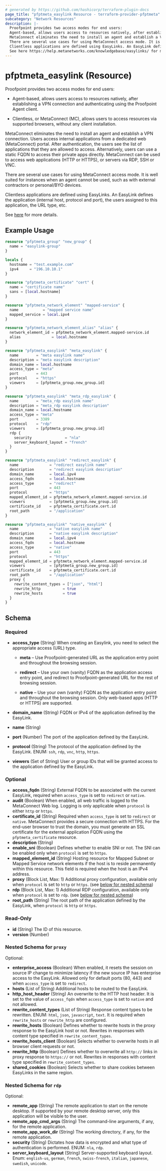 ```yaml
---
# generated by https://github.com/hashicorp/terraform-plugin-docs
page_title: "pfptmeta_easylink Resource - terraform-provider-pfptmeta"
subcategory: "Network Resources"
description: |-
  Proofpoint provides two access modes for end users:
  Agent-based, allows users access to resources natively, after establishing a VPN connection and authenticating using the Proofpoint Agent client.Clientless, or MetaConnect (MC), allows users to access resources via supported browsers, without any client installation.
  MetaConnect eliminates the need to install an agent and establish a VPN connection. Users access internal applications from a dedicated web (MetaConnect) portal. After authentication, the users see the list of applications that they are allowed to access. Alternatively, users can use a static FQDN to access their private apps directly. MetaConnect can be used to access web applications (HTTP or HTTPS), or servers via RDP, SSH or VNC.
  There are several use cases for using MetaConnect access mode. It is well suited for instances when an agent cannot be used, such as with external contractors or personal/BYO devices.
  Clientless applications are defined using EasyLinks. An EasyLink defines the application (internal host, protocol and port), the users assigned to this application, the URL type, etc.
  See here https://help.metanetworks.com/knowledgebase/easylinks/ for more details.
---
```


# pfptmeta_easylink (Resource)

Proofpoint provides two access modes for end users:

- Agent-based, allows users access to resources natively, after establishing a VPN connection and authenticating using the Proofpoint Agent client.

- Clientless, or MetaConnect (MC), allows users to access resources via supported browsers, without any client installation.

MetaConnect eliminates the need to install an agent and establish a VPN connection. Users access internal applications from a dedicated web (MetaConnect) portal. After authentication, the users see the list of applications that they are allowed to access. Alternatively, users can use a static FQDN to access their private apps directly. MetaConnect can be used to access web applications (HTTP or HTTPS), or servers via RDP, SSH or VNC.

There are several use cases for using MetaConnect access mode. It is well suited for instances when an agent cannot be used, such as with external contractors or personal/BYO devices.

Clientless applications are defined using EasyLinks. An EasyLink defines the application (internal host, protocol and port), the users assigned to this application, the URL type, etc.

See [here](https://help.metanetworks.com/knowledgebase/easylinks/) for more details.

## Example Usage

```terraform
resource "pfptmeta_group" "new_group" {
  name = "easylink-group"
}

locals {
  hostname = "test.example.com"
  ipv4     = "196.10.10.1"
}

resource "pfptmeta_certificate" "cert" {
  name = "certificate name"
  sans = [local.hostname]
}

resource "pfptmeta_network_element" "mapped-service" {
  name           = "mapped service name"
  mapped_service = local.ipv4
}

resource "pfptmeta_network_element_alias" "alias" {
  network_element_id = pfptmeta_network_element.mapped-service.id
  alias              = local.hostname
}

resource "pfptmeta_easylink" "meta_easylink" {
  name        = "meta easylink name"
  description = "meta easylink description"
  domain_name = local.hostname
  access_type = "meta"
  port        = 443
  protocol    = "https"
  viewers     = [pfptmeta_group.new_group.id]
}

resource "pfptmeta_easylink" "meta_rdp_easylink" {
  name        = "meta_rdp easylink name"
  description = "meta_rdp easylink description"
  domain_name = local.hostname
  access_type = "meta"
  port        = 3389
  protocol    = "rdp"
  viewers     = [pfptmeta_group.new_group.id]
  rdp {
    security               = "nla"
    server_keyboard_layout = "french"
  }
}

resource "pfptmeta_easylink" "redirect_easylink" {
  name              = "redirect easylink name"
  description       = "redirect easylink description"
  domain_name       = local.ipv4
  access_fqdn       = local.hostname
  access_type       = "redirect"
  port              = 443
  protocol          = "https"
  mapped_element_id = pfptmeta_network_element.mapped-service.id
  viewers           = [pfptmeta_group.new_group.id]
  certificate_id    = pfptmeta_certificate.cert.id
  root_path         = "/application"
}

resource "pfptmeta_easylink" "native_easylink" {
  name              = "native easylink name"
  description       = "native easylink description"
  domain_name       = local.ipv4
  access_fqdn       = local.hostname
  access_type       = "native"
  port              = 443
  protocol          = "https"
  mapped_element_id = pfptmeta_network_element.mapped-service.id
  viewers           = [pfptmeta_group.new_group.id]
  certificate_id    = pfptmeta_certificate.cert.id
  root_path         = "/application"
  proxy {
    rewrite_content_types = ["json", "html"]
    rewrite_http          = true
    rewrite_hosts         = true
  }
}
```

<!-- schema generated by tfplugindocs -->
## Schema

### Required

- **access_type** (String) When creating an Easylink, you need to select the appropriate access (URL) type.

	- **meta** – Use Proofpoint-generated URL as the application entry point and throughout the browsing session.

	- **redirect** – Use your own (vanity) FQDN as the application access entry point, and redirect to Proofpoint-generated URL for the rest of browsing session.

	- **native** – Use your own (vanity) FQDN as the application entry point and throughout the browsing session. Only web-based apps (HTTP or HTTPS) are supported.
- **domain_name** (String) FQDN or IPv4 of the application defined by the EasyLink.
- **name** (String)
- **port** (Number) The port of the application defined by the EasyLink.
- **protocol** (String) The protocol of the application defined by the EasyLink. ENUM: `ssh`, `rdp`, `vnc`, `http`, `https`.
- **viewers** (Set of String) User or group IDs that will be granted access to the application defined by the EasyLink.

### Optional

- **access_fqdn** (String) External FQDN to be associated with the current EasyLink, required when `access_type` is set to `redirect` or `native`.
- **audit** (Boolean) When enabled, all web traffic is logged to the MetaConnect Web log. Logging is only applicable when `protocol` is either `http` or `https`.
- **certificate_id** (String) Required when `access_type` is set to `redirect` or `native`. MetaConnect provides a secure connection with HTTPS. For the end-user browser to trust the domain, you must generate an SSL certificate for the external application FQDN using the `pfptmeta_certificate` resource.
- **description** (String)
- **enable_sni** (Boolean) Defines whether to enable SNI or not. The SNI can be enabled only when `protocol` is set to `https`.
- **mapped_element_id** (String) Hosting resource for Mapped Subnet or Mapped Service network elements if the host is to reside permanently within this resource. This field is required when the host is an IPv4 address.
- **proxy** (Block List, Max: 1) Additional proxy configuration, available only when `protocol` is set to `http` or `https`. (see [below for nested schema](#nestedblock--proxy))
- **rdp** (Block List, Max: 1) Additional RDP configuration, available only when `protocol` is set to `rdp`. (see [below for nested schema](#nestedblock--rdp))
- **root_path** (String) The root path of the application defined by the EasyLink, when `protocol` is `http` or `https`.

### Read-Only

- **id** (String) The ID of this resource.
- **version** (Number)

<a id="nestedblock--proxy"></a>
### Nested Schema for `proxy`

Optional:

- **enterprise_access** (Boolean) When enabled, it resets the session on source IP change to minimize latency if the new source IP has enterprise access to the EasyLink. Allowed only for default ports (80, 443) and when `access_type` is set to `redirect`.
- **hosts** (List of String) Additional hosts to be routed to the EasyLink.
- **http_host_header** (String) An overwrite to the HTTP host header. It is set to the value of `access_fqdn` when `access_type` is set to `native` and not allowed.
- **rewrite_content_types** (List of String) Response content types to be rewritten. ENUM: `html`, `json`, `javascript`, `text`. It is required when `rewrite_hosts` or `rewrite_http` are configured.
- **rewrite_hosts** (Boolean) Defines whether to rewrite hosts in the proxy response to the EasyLink host or not. Rewrites in responses with content type specified in `rewrite_content_types`.
- **rewrite_hosts_client** (Boolean) Selects whether to overwrite hosts in all browser client requests or not.
- **rewrite_http** (Boolean) Defines whether to overwrite all `http://` links in proxy response to `https://` or not. Rewrites in responses with content type specified in `rewrite_content_types`.
- **shared_cookies** (Boolean) Selects whether to share cookies between EasyLinks in the same region.


<a id="nestedblock--rdp"></a>
### Nested Schema for `rdp`

Optional:

- **remote_app** (String) The remote application to start on the remote desktop. If supported by your remote desktop server, only this application will be visible to the user.
- **remote_app_cmd_args** (String) The command-line arguments, if any, for the remote application.
- **remote_app_work_dir** (String) The working directory, if any, for the remote application.
- **security** (String) Dictates how data is encrypted and what type of authentication is performed. ENUM: `nla`, `rdp`.
- **server_keyboard_layout** (String) Server-supported keyboard layout. Enum: `english-us`, `german`, `french`, `swiss-french`, `italian`, `japanese`, `swedish`, `unicode`.
